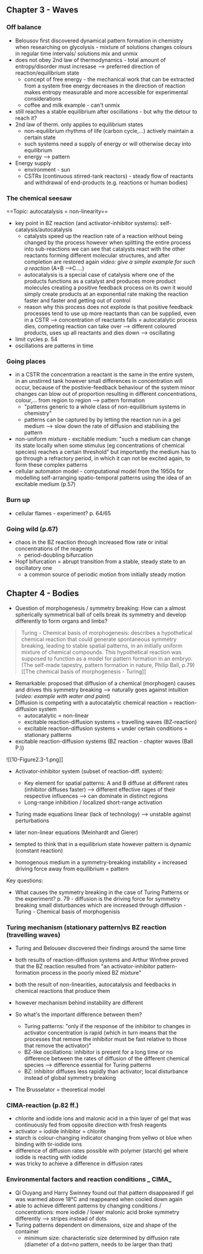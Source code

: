 ## Chapter 3 - Waves

### Off balance
- Belousov first discovered dynamical pattern formation in chemistry when researching on glycolysis - mixture of solutions changes colours in regular time intervals/ solutions mix and unmix
- does not obey 2nd law of thermodynamics - total amount of entropy/disorder must incresase
  --> preferred direction of reaction/equilibrium state
	- concept of free energy - the mechanical work that can be extracted from a system
	 free energy decreases in the direction of reaction
	 makes entropy measurable and more accessible for experimental considerations
	- coffee and milk example - can't unmix
- still reaches a stable equilibrium after oscillations - but why the detour to reach it?
- 2nd law of therm. only applies to equilibrium states
	- non-equilibrium rhythms of life (carbon cycle,...) actively maintain a certain state
	- such systems need a supply of energy or will otherwise decay into equilibrium
	- energy --> pattern
- Energy supply
	- environment - sun
	- CSTRs (continuous stirred-tank reactors) - steady flow of reactants and withdrawal of end-products (e.g. reactions or human bodies)

### The chemical seesaw 

==Topic: autocatalysis = non-linearity==

- key point in BZ reaction (and activator-inhibitor systems): self-catalysis/autocatalysis
	- catalysts speed up the reaction rate of a reaction without being changed by the process
	 however when splitting the entire process into sub-reactions we can see that catalysts react with the other reactants forming different molecular structures, and after completion are restored again
	 *video: give a simple example for such a reaction* (A+B -->C....)
	- autocatalysis is a special case of catalysis where one of the products functions as a catalyst and produces more product molecules creating a positive feedback process
	 on its own it would simply create products at an exponential rate making the reaction faster and faster and getting out of control
	- reason why this process does not explode is that positive feedback processes tend to use up more reactants than can be supplied, even in a CSTR --> concentration of reactants falls = autocatalytic process dies, competing reaction can take over --> different coloured products, uses up all reactants and dies down --> oscillating
- limit cycles p. 54
- oscillations are patterns in time
### Going places
- in a CSTR the concentration a reactant is the same in the entire system, in an unstirred tank however small differences in concentration will occur, because of the postivie-feedback behaviour of the system minor changes can blow out of proportion resulting in different concentrations, colour,... from region to region --> pattern formation
	- "patterns generic to a whole class of non-equilibrium systems in chemistry"
	- patterns can be captured by by letting the reaction run in a gel medium --> slow down the rate of diffusion and stabilising the pattern
- non-uniform mixture - excitable medium: "such a medium can change its state locally when some stimulus (eg concentrations of chemical species) reaches a certain threshold"
  but importantly the medium has to go through a refractory period, in which it can not be excited again, to form these complex patterns
- cellular automaton model - computational model from the 1950s for modelling self-arranging spatio-temporal patterns using the idea of an excitable medium (p.57)
### Burn up
- cellular flames - experiment?
	p. 64/65

### Going wild (p.67)
- chaos in the BZ reaction through increased flow rate or initial concentrations of the reagents
	- period-doubling bifurcation
- Hopf bifurcation = abrupt transition from a stable, steady state to an oscillatory one
	- a common source of periodic motion from initially steady motion

## Chapter 4 -  Bodies

- Question of morphogenesis / symmetry breaking: How can a almost spherically symmetrical ball of cells break its symmetry and develop differently to form organs and limbs?

>Turing - Chemical basis of morphogenesis: describes a hypothetical chemical reaction that could generate spontaneous symmetry breaking, leading to stable spatial patterns, in an initially uniform mixture of chemical compounds. This hypothetical reaction was supposed to function as a model for pattern formation in an embryo.(The self-made tapestry, pattern formation in nature, Philip Ball, p.79)[[The chemical basis of morphogenesis - Turing]]

- Remarkable: proposed that diffusion of a chemical (morphogen) causes and drives this symmetry breaking --> naturally goes against intuition (*video: example with water and paint*)
- Diffusion is competing with a autocatalytic chemical reaction = reaction-diffusion system
	- autocatalytic = non-linear
	- excitable reaction-diffusion systems = travelling waves (BZ-reaction)
	- excitable reaction-diffusion systems + under certain conditions = stationary patterns
- excitable reaction-diffusion systems (BZ reaction - chapter waves (Ball P.))

![[10-Figure2.3-1.png]]

- Activator-inhibitor system (subset of reaction-diff. system):
    - Key element for spatial patterns: A and B diffuse at different rates (inhibitor diffuses faster) —> different effective rages of their respective influences —> can dominate in distinct regions
    - Long-range inhibition / localized short-range activation
- Turing made equations linear (lack of technology) —> unstable against perturbations
- later non-linear equations (Meinhardt and Gierer)

- tempted to think that in a equilibrium state however pattern is dynamic (constant reaction)
- homogenous medium in a symmetry-breaking instability + increased driving force away from equilibrium = pattern

Key questions:
- What causes the symmetry breaking in the case of Turing Patterns or the experiment?
		p. 79 - diffusion is the driving force for symmetry breaking
		small disturbances which are increased through diffusion - Turing - Chemical basis of morphogenisis

### Turing mechanism (stationary pattern)vs BZ reaction (travelling waves)

- Turing and Belousev discovered their findings around the same time
- both results of reaction-diffusion systems and Arthur Winfree proved that the BZ reaction resulted from "an activator-inhibitor pattern-formation process in the poorly mixed BZ mixture"
- both the result of non-linearities, autocatalysis and feedbacks in chemical reactions that produce them
- however mechanism behind instability are different
- So what's the important difference between them?
	- Turing patterns: "only if the response of the inhibitor to changes in activator concentration is rapid (which in turn means that the processes that remove the inhibitor must be fast relative to those that remove the activator)"
	- BZ-like oscillations: inhibitor is present for a long time or no difference between the rates of diffusion of the different chemical species --> difference essential for Turing patterns
	- BZ: inhibitor diffuses less rapidly than activator; local disturbance instead of global symmetry breaking

- The Brusselator = theoretical model

### CIMA-reaction (p.82 ff.)

- chlorite and iodide ions and malonic acid in a thin layer of gel that was continuously fed from opposite direction with fresh reagents
- activator = iodide
  inhibitor = chlorite
- starch is colour-changing indicator changing from yellwo ot blue when binding with tir-iodide ions
- difference of diffusion rates possible with polymer (starch) gel where iodide is reacting with iodide
- was tricky to achieve a difference in diffusion rates

### Environmental factors and reaction conditions _ CIMA_
- Qi Ouyang and Harry Swinney found out that pattern disappeared if gel was warmed above 18°C and reappeared when cooled down again
- able to achieve different patterns by changing conditions / concentrations: more iodide / lower malonic acid broke symmetry differently --> stripes instead of dots
- Turing patterns dependent on dimensions, size and shape of the container
	- minimum size: characteristic size determined by diffusion rate (diameter of a dot=no pattern, needs to be larger than that)